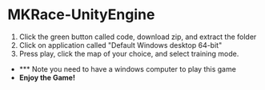 # MKRace-UnityEngine

1. Click the green button called code, download zip, and extract the folder
2. Click on application called "Default Windows desktop 64-bit"
3. Press play, click the map of your choice, and select training mode.
- *** Note you need to have a windows computer to play this game
- **Enjoy the Game!**
